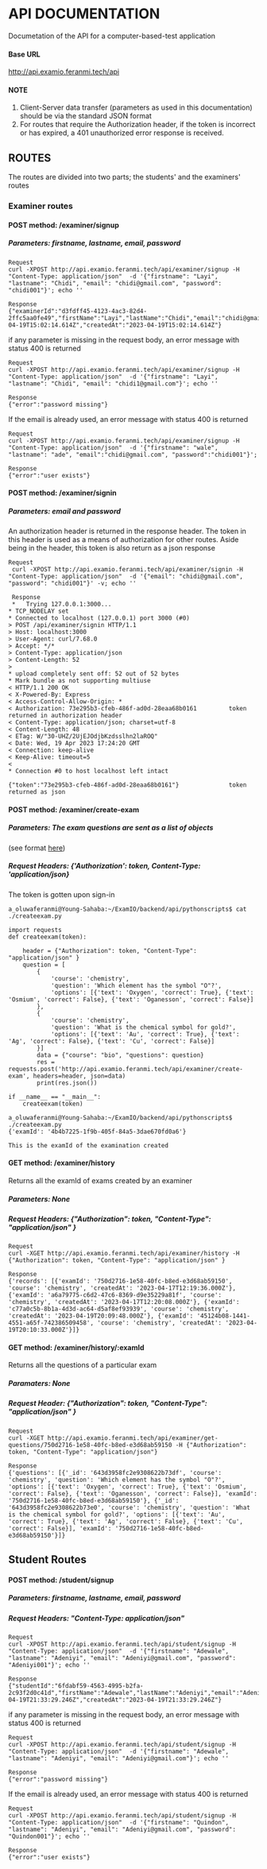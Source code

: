 # API DOCUMENTATION
Documetation of the API for a computer-based-test application

#### Base URL 
http://api.examio.feranmi.tech/api

#### NOTE
1. Client-Server data transfer (parameters as used in this documentation) should be via the standard JSON format
2. For routes that require the Authorization header, if the token is incorrect or has expired, a 401 unauthorized error response is received. 


## ROUTES
The routes are divided into two parts; the students' and the examiners' routes

### Examiner routes

#### POST method:  /examiner/signup

##### Parameters: firstname, lastname, email, password

```
Request
curl -XPOST http://api.examio.feranmi.tech/api/examiner/signup -H "Content-Type: application/json"  -d '{"firstname": "Layi", "lastname": "Chidi", "email": "chidi@gmail.com", "password": "chidi001"}'; echo ''

Response
{"examinerId":"d3fdff45-4123-4ac3-82d4-2ffc5aa0fe49","firstName":"Layi","lastName":"Chidi","email":"chidi@gmail.com","updatedAt":"2023-04-19T15:02:14.614Z","createdAt":"2023-04-19T15:02:14.614Z"}
```

if any parameter is missing in the request body, an error message with status 400 is returned
  
```
Request
curl -XPOST http://api.examio.feranmi.tech/api/examiner/signup -H "Content-Type: application/json"  -d '{"firstname": "Layi", "lastname": "Chidi", "email": "chidi1@gmail.com"}'; echo ''

Response
{"error":"password missing"}
```
If the email is already used, an error message with status 400 is returned
 
 ```
Request
curl -XPOST http://api.examio.feranmi.tech/api/examiner/signup -H "Content-Type: application/json"  -d '{"firstname": "wale", "lastname": "ade", "email":"chidi@gmail.com", "password":"chidi001"}';
  
Response
{"error":"user exists"}
```

#### POST method: /examiner/signin

##### Parameters: email and password

An authorization header is returned in the response header. The token in this header is used as
a means of authorization for other routes. Aside being in the header, this token is also return as
a json response

```
Request
 curl -XPOST http://api.examio.feranmi.tech/api/examiner/signin -H "Content-Type: application/json"  -d '{"email": "chidi@gmail.com", "password": "chidi001"}' -v; echo ''
 
 Response
 *   Trying 127.0.0.1:3000...
* TCP_NODELAY set
* Connected to localhost (127.0.0.1) port 3000 (#0)
> POST /api/examiner/signin HTTP/1.1
> Host: localhost:3000
> User-Agent: curl/7.68.0
> Accept: */*
> Content-Type: application/json
> Content-Length: 52
>
* upload completely sent off: 52 out of 52 bytes
* Mark bundle as not supporting multiuse
< HTTP/1.1 200 OK
< X-Powered-By: Express
< Access-Control-Allow-Origin: *
< Authorization: 73e295b3-cfeb-486f-ad0d-28eaa68b0161         token returned in authorization header
< Content-Type: application/json; charset=utf-8
< Content-Length: 48
< ETag: W/"30-UHZ/2UjEJOdjbKzdsslhn2laROQ"
< Date: Wed, 19 Apr 2023 17:24:20 GMT
< Connection: keep-alive
< Keep-Alive: timeout=5
<
* Connection #0 to host localhost left intact

{"token":"73e295b3-cfeb-486f-ad0d-28eaa68b0161"}              token returned as json
```

#### POST method: /examiner/create-exam
##### Parameters: The exam questions are sent as a list of objects 
(see format [here](https://github.com/Alausa2001/ExamIO/blob/Alausa2001-patch-1/backend/api/pythonscripts/createexam.py))

##### Request Headers: {'Authorization': token, Content-Type: 'application/json}

The token is gotten upon sign-in
```
a_oluwaferanmi@Young-Sahaba:~/ExamIO/backend/api/pythonscripts$ cat ./createexam.py

import requests
def createexam(token):

    header = {"Authorization": token, "Content-Type": "application/json" }
    question = [
        {
            'course': 'chemistry',
            'question': 'Which element has the symbol "O"?',
            'options': [{'text': 'Oxygen', 'correct': True}, {'text': 'Osmium', 'correct': False}, {'text': 'Oganesson', 'correct': False}]
        },
        {
            'course': 'chemistry',
            'question': 'What is the chemical symbol for gold?',
            'options': [{'text': 'Au', 'correct': True}, {'text': 'Ag', 'correct': False}, {'text': 'Cu', 'correct': False}]
        }]
        data = {"course": "bio", "questions": question}
        res = requests.post('http://api.examio.feranmi.tech/api/examiner/create-exam', headers=header, json=data)
        print(res.json())

if __name__ == "__main__":
    createexam(token)

a_oluwaferanmi@Young-Sahaba:~/ExamIO/backend/api/pythonscripts$ ./createexam.py
{'examId': '4b4b7225-1f9b-405f-84a5-3dae670fd0a6'}

This is the examId of the examination created
```

#### GET method: /examiner/history

Returns all the examId of exams created by an examiner

##### Parameters: None

##### Request Headers: {"Authorization": token, "Content-Type": "application/json" }

```
Request
curl -XGET http://api.examio.feranmi.tech/api/examiner/history -H {"Authorization": token, "Content-Type": "application/json" }

Response
{'records': [{'examId': '750d2716-1e58-40fc-b8ed-e3d68ab59150', 'course': 'chemistry', 'createdAt': '2023-04-17T12:19:36.000Z'}, {'examId': 'a6a79775-c6d2-47c6-8369-d9e35229a81f', 'course': 'chemistry', 'createdAt': '2023-04-17T12:20:08.000Z'}, {'examId': 'c77a0c5b-8b1a-4d3d-ac64-d5af8ef93939', 'course': 'chemistry', 'createdAt': '2023-04-19T20:09:48.000Z'}, {'examId': '45124b08-1441-4551-a65f-742386509458', 'course': 'chemistry', 'createdAt': '2023-04-19T20:10:33.000Z'}]}
```

#### GET method: /examiner/history/:examId

Returns all the questions of a particular exam

##### Paramaters: None

##### Request Header: {"Authorization": token, "Content-Type": "application/json" }

```
Request
curl -XGET http://api.examio.feranmi.tech/api/examiner/get-questions/750d2716-1e58-40fc-b8ed-e3d68ab59150 -H {"Authorization": token, "Content-Type": "application/json"}

Response
{'questions': [{'_id': '643d3958fc2e9308622b73df', 'course': 'chemistry', 'question': 'Which element has the symbol "O"?', 'options': [{'text': 'Oxygen', 'correct': True}, {'text': 'Osmium', 'correct': False}, {'text': 'Oganesson', 'correct': False}], 'examId': '750d2716-1e58-40fc-b8ed-e3d68ab59150'}, {'_id': '643d3958fc2e9308622b73e0', 'course': 'chemistry', 'question': 'What is the chemical symbol for gold?', 'options': [{'text': 'Au', 'correct': True}, {'text': 'Ag', 'correct': False}, {'text': 'Cu', 'correct': False}], 'examId': '750d2716-1e58-40fc-b8ed-e3d68ab59150'}]}
```


## Student Routes

#### POST method: /student/signup

##### Parameters: firstname, lastname, email, password

##### Request Headers: "Content-Type: application/json"

```
Request
curl -XPOST http://api.examio.feranmi.tech/api/student/signup -H "Content-Type: application/json"  -d '{"firstname": "Adewale", "lastname": "Adeniyi", "email": "Adeniyi@gmail.com", "password": "Adeniyi001"}'; echo ''

Response
{"studentId":"6fdabf59-4563-4995-b2fa-2c93f2d0c41d","firstName":"Adewale","lastName":"Adeniyi","email":"Adeniyi@gmail.com","updatedAt":"2023-04-19T21:33:29.246Z","createdAt":"2023-04-19T21:33:29.246Z"}
```

if any parameter is missing in the request body, an error message with status 400 is returned
  
```
Request
curl -XPOST http://api.examio.feranmi.tech/api/student/signup -H "Content-Type: application/json"  -d '{"firstname": "Adewale", "lastname": "Adeniyi", "email": "Adeniyi@gmail.com"}'; echo ''

Response
{"error":"password missing"}
```
If the email is already used, an error message with status 400 is returned
 
 ```
Request
curl -XPOST http://api.examio.feranmi.tech/api/student/signup -H "Content-Type: application/json"  -d '{"firstname": "Quindon", "lastname": "Adeniyi", "email": "Adeniyi@gmail.com", "password": "Quindon001"}'; echo ''
  
Response
{"error":"user exists"}
```







